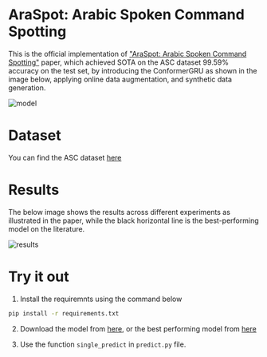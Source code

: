 # AraSpot: Arabic Spoken Command Spotting

This is the official implementation of ["AraSpot: Arabic Spoken Command Spotting"](https://arxiv.org/abs/2303.16621) paper, which achieved SOTA on the ASC dataset 99.59% accuracy on the test set, by introducing the ConformerGRU as shown in the image below, applying online data augmentation, and synthetic data generation.

![model](https://user-images.githubusercontent.com/61272193/207247142-7a667756-2aea-4519-ac4b-ba86221464dc.png)


# Dataset
You can find the ASC dataset [here](https://www.google.com/)

# Results
The below image shows the results across different experiments as illustrated in the paper, while the black horizontal line is the best-performing model on the literature.

![results](https://user-images.githubusercontent.com/61272193/207247264-68f7ac99-dd0e-4a92-b719-ddc1aeb1368f.png)

# Try it out
1. Install the requiremnts using the command below
```bash
pip install -r requirements.txt
```
2. Download the model from [here](https://drive.google.com/drive/folders/1p7GM39U08bFlg1LTs_CPIXdbAX9uMJsR?usp=sharing), or the best performing model from [here](https://drive.google.com/file/d/1WvRoesQDzAeZI_Vx3L6_EeLrp5vMzuJI/view?usp=sharing)

3. Use the function ```single_predict``` in ```predict.py``` file.
